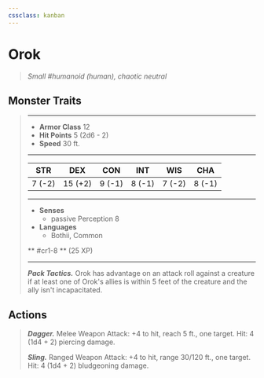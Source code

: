 ```yaml
---
cssclass: kanban
---
```


# Orok
>*Small #humanoid (human), chaotic neutral*
## Monster Traits
>___
>- **Armor Class** 12
>- **Hit Points** 5 (2d6 - 2)
>- **Speed** 30 ft.
>___
>|STR|DEX|CON|INT|WIS|CHA|
>|:---:|:---:|:---:|:---:|:---:|:---:|
>|7 (-2)|15 (+2)|9 (-1)|8 (-1)|7 (-2)|8 (-1)|
>___
>- **Senses**
>	 - passive Perception 8
>- **Languages**
>	 - Bothii, Common
>
> ** #cr1-8 ** (25 XP)
>___
>***Pack Tactics.*** Orok has advantage on an attack roll against a creature if at least one of Orok's allies is within 5 feet of the creature and the ally isn't incapacitated.  
>
## Actions
>***Dagger.*** Melee Weapon Attack: +4 to hit, reach 5 ft., one target. Hit: 4 (1d4 + 2) piercing damage.  
>
>***Sling.*** Ranged Weapon Attack: +4 to hit, range 30/120 ft., one target. Hit: 4 (1d4 + 2) bludgeoning damage.
